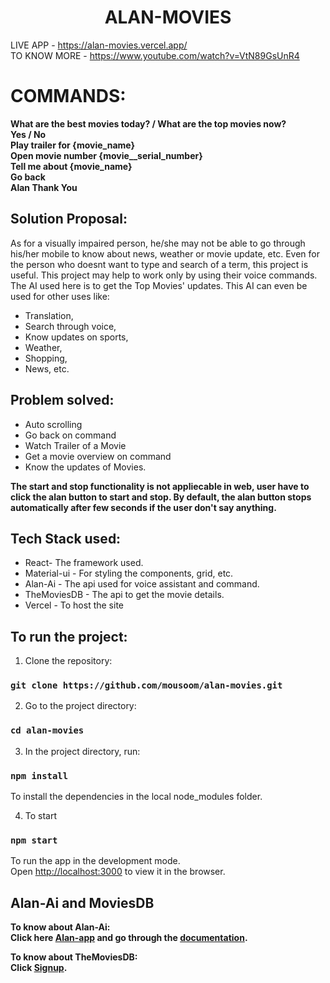 <h1 align="center">ALAN-MOVIES</h1>

LIVE APP - https://alan-movies.vercel.app/ <br/>
TO KNOW MORE - https://www.youtube.com/watch?v=VtN89GsUnR4

# COMMANDS:
**What are the best movies today? / What are the top movies now?**<br/>
**Yes / No**<br/>
**Play trailer for {movie_name}**<br/>
**Open movie number {movie__serial_number}**<br/>
**Tell me about {movie_name}**<br/>
**Go back**<br/>
**Alan Thank You**<br/>



## Solution Proposal:
As for a visually impaired person, he/she may not be able to go through his/her mobile to know about news, weather or movie update, etc. Even for the person who doesnt want to type and search of a term, this project is useful. This project may help to work only by using their voice commands. The AI used here is to get the Top Movies' updates. This AI can even be used for other uses like:
* Translation, 
* Search through voice, 
* Know updates on sports, 
* Weather,
* Shopping,
* News, etc.

## Problem solved:
* Auto scrolling
* Go back on command
* Watch Trailer of a Movie
* Get a movie overview on command
* Know the updates of Movies.

**The start and stop functionality is not appliecable in web, user have to click the alan button to start and stop. By default, the alan button stops automatically after few seconds if the user don't say anything.**

## Tech Stack used:
* React- The framework used.
* Material-ui - For styling the components, grid, etc.
* Alan-Ai - The api used for voice assistant and command.
* TheMoviesDB - The api to get the movie details.
* Vercel - To host the site

## To run the project:

1. Clone the repository:

### `git clone https://github.com/mousoom/alan-movies.git`

2. Go to the project directory:

### `cd alan-movies`

3. In the project directory, run:

### `npm install` 
To install the dependencies in the local node_modules folder.

4. To start

### `npm start`
To run the app in the development mode.<br />
Open [http://localhost:3000](http://localhost:3000) to view it in the browser.


## Alan-Ai and MoviesDB

**To know about Alan-Ai:<br/>
Click here [Alan-app](https://alan.app/) and go through the [documentation](https://alan.app/docs/usage/getting-started).**

**To know about TheMoviesDB:<br/>
Click [Signup](https://www.themoviedb.org/signup).**



